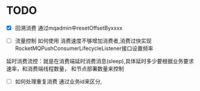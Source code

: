 # TODO 
 -[x] 回溯消费
 通过mqadmin中resetOffsetByxxxx
 
 -[ ] 流量控制 如何使用
消费速度不够增加消费者,消费过快实现RocketMQPushConsumerLifecycleListener接口设置频率
  
延时消费流控：就是在消费端延时消费消息(sleep),具体延时多少要根据业务要求速率，和消费端线程数量，
和节点部署数量来控制

 -[ ] 如何处理重复消费 
 通过业务id来区分,